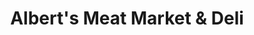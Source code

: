 ---
title: "Albert's Meat Market & Deli"
url: /bridgeport/alberts-meat-market-und-deli/
shop: Metzgerei
---